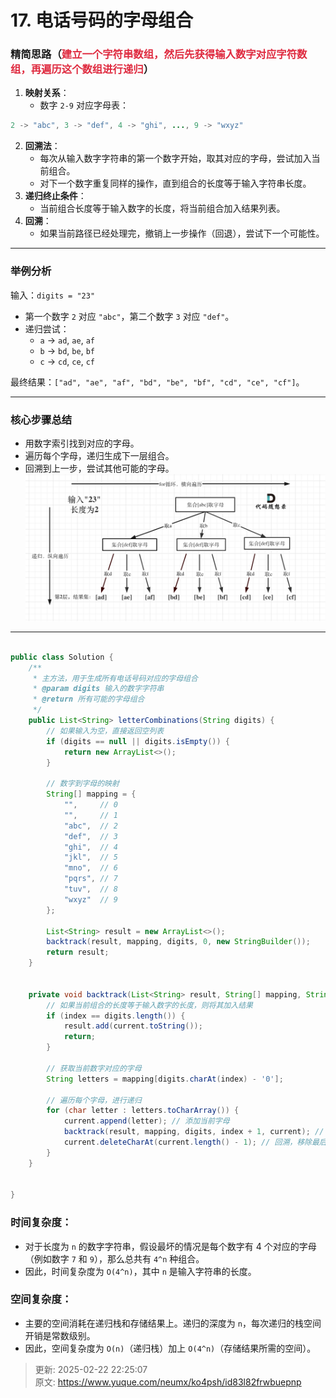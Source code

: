 # 17. 电话号码的字母组合

### 精简思路（<font style="color:#DF2A3F;">建立一个字符串数组，然后先获得输入数字对应字符数组，再遍历这个数组进行递归</font>）
1. **映射关系**：
    - 数字 `2-9` 对应字母表： 

```java
2 -> "abc", 3 -> "def", 4 -> "ghi", ..., 9 -> "wxyz"
```

2. **回溯法**：
    - 每次从输入数字字符串的第一个数字开始，取其对应的字母，尝试加入当前组合。
    - 对下一个数字重复同样的操作，直到组合的长度等于输入字符串长度。
3. **递归终止条件**：
    - 当前组合长度等于输入数字的长度，将当前组合加入结果列表。
4. **回溯**：
    - 如果当前路径已经处理完，撤销上一步操作（回退），尝试下一个可能性。

---

### 举例分析
输入：`digits = "23"`

+ 第一个数字 `2` 对应 `"abc"`，第二个数字 `3` 对应 `"def"`。
+ 递归尝试： 
    - `a` -> `ad`, `ae`, `af`
    - `b` -> `bd`, `be`, `bf`
    - `c` -> `cd`, `ce`, `cf`

最终结果：`["ad", "ae", "af", "bd", "be", "bf", "cd", "ce", "cf"]`。

---

### 核心步骤总结
+ 用数字索引找到对应的字母。
+ 遍历每个字母，递归生成下一层组合。
+ 回溯到上一步，尝试其他可能的字母。![1735394193876-83c613aa-6f4f-4507-a900-3aca557bb85c.png](./img/EJ_neq6_Ak_4jk5m/1735394193876-83c613aa-6f4f-4507-a900-3aca557bb85c-637947.png)

---

```java

public class Solution {
    /**
     * 主方法，用于生成所有电话号码对应的字母组合
     * @param digits 输入的数字字符串
     * @return 所有可能的字母组合
     */
    public List<String> letterCombinations(String digits) {
        // 如果输入为空，直接返回空列表
        if (digits == null || digits.isEmpty()) {
            return new ArrayList<>();
        }

        // 数字到字母的映射
        String[] mapping = {
            "",     // 0
            "",     // 1
            "abc",  // 2
            "def",  // 3
            "ghi",  // 4
            "jkl",  // 5
            "mno",  // 6
            "pqrs", // 7
            "tuv",  // 8
            "wxyz"  // 9
        };

        List<String> result = new ArrayList<>();
        backtrack(result, mapping, digits, 0, new StringBuilder());
        return result;
    }


    private void backtrack(List<String> result, String[] mapping, String digits, int index, StringBuilder current) {
        // 如果当前组合的长度等于输入数字的长度，则将其加入结果
        if (index == digits.length()) {
            result.add(current.toString());
            return;
        }

        // 获取当前数字对应的字母
        String letters = mapping[digits.charAt(index) - '0'];

        // 遍历每个字母，进行递归
        for (char letter : letters.toCharArray()) {
            current.append(letter); // 添加当前字母
            backtrack(result, mapping, digits, index + 1, current); // 递归处理下一个数字
            current.deleteCharAt(current.length() - 1); // 回溯，移除最后一个字母
        }
    }


}

```

### 时间复杂度：
+ 对于长度为 `n` 的数字字符串，假设最坏的情况是每个数字有 4 个对应的字母（例如数字 `7` 和 `9`），那么总共有 `4^n` 种组合。
+ 因此，时间复杂度为 `O(4^n)`，其中 `n` 是输入字符串的长度。

### 空间复杂度：
+ 主要的空间消耗在递归栈和存储结果上。递归的深度为 `n`，每次递归的栈空间开销是常数级别。
+ 因此，空间复杂度为 `O(n)`（递归栈）加上 `O(4^n)`（存储结果所需的空间）。





> 更新: 2025-02-22 22:25:07  
> 原文: <https://www.yuque.com/neumx/ko4psh/id83l82frwbuepnp>